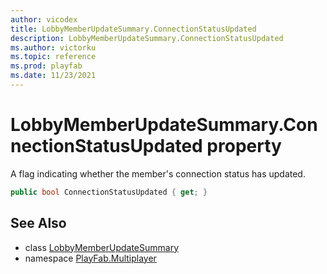 ```yaml
---
author: vicodex
title: LobbyMemberUpdateSummary.ConnectionStatusUpdated
description: LobbyMemberUpdateSummary.ConnectionStatusUpdated
ms.author: victorku
ms.topic: reference
ms.prod: playfab
ms.date: 11/23/2021
---
```


# LobbyMemberUpdateSummary.ConnectionStatusUpdated property

A flag indicating whether the member's connection status has updated.

```csharp
public bool ConnectionStatusUpdated { get; }
```

## See Also

* class [LobbyMemberUpdateSummary](../LobbyMemberUpdateSummary.md)
* namespace [PlayFab.Multiplayer](../../PlayFabMultiplayerSDK.md)

